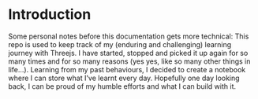 # Introduction
Some personal notes before this documentation gets more technical: This repo is used to keep track of my (enduring and challenging) learning journey with Threejs. I have started, stopped and picked it up again for so many times and for so many reasons (yes yes, like so many other things in life...). Learning from my past behaviours, I decided to create a notebook where I can store what I've learnt every day. Hopefully one day looking back, I can be proud of my humble efforts and what I can build with it.

